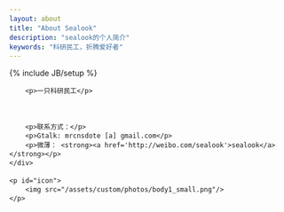 ```yaml
---
layout: about
title: "About Sealook"
description: "sealook的个人简介"
keywords: "科研民工，折腾爱好者"
---
```

{% include JB/setup %}

<div id="content">
	<div id="about" class="post">

		<p>一只科研民工</p>

		

		<p>联系方式：</p>
		<p>Gtalk: mrcnsdote [a] gmail.com</p>
	 	<p>微薄： <strong><a href='http://weibo.com/sealook'>sealook</a></strong></p>
	</div>

	<p id="icon">
		<img src="/assets/custom/photos/body1_small.png"/>
	</p>
 
</div>

<script type="text/javascript">
	showCurrentItem(document.getElementById("menu-item-about"));
</script>







